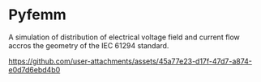 # Pyfemm

A simulation of distribution of electrical voltage field and current flow accros the geometry of the IEC 61294 standard.



https://github.com/user-attachments/assets/45a77e23-d17f-47d7-a874-e0d7d6ebd4b0

